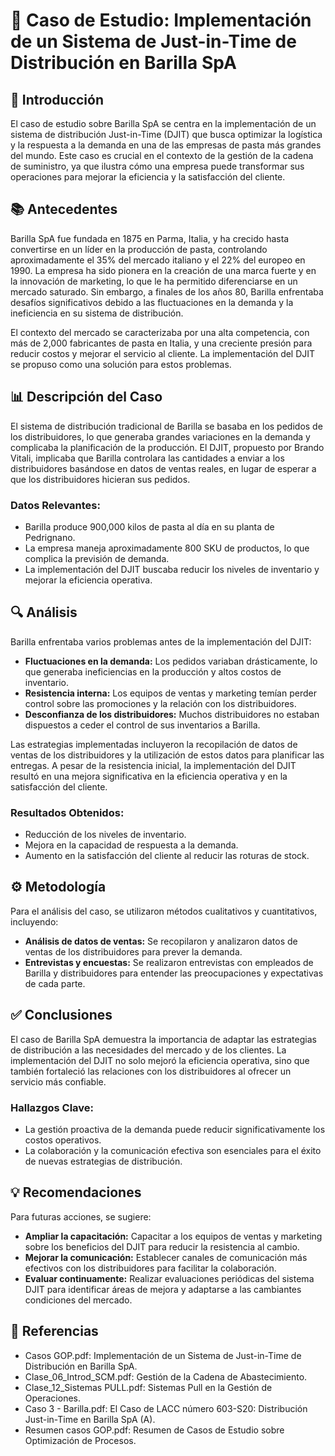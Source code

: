 # 📝 Caso de Estudio: Implementación de un Sistema de Just-in-Time de Distribución en Barilla SpA

## 🌟 Introducción

El caso de estudio sobre Barilla SpA se centra en la implementación de un sistema de distribución Just-in-Time (DJIT) que busca optimizar la logística y la respuesta a la demanda en una de las empresas de pasta más grandes del mundo. Este caso es crucial en el contexto de la gestión de la cadena de suministro, ya que ilustra cómo una empresa puede transformar sus operaciones para mejorar la eficiencia y la satisfacción del cliente.

## 📚 Antecedentes

Barilla SpA fue fundada en 1875 en Parma, Italia, y ha crecido hasta convertirse en un líder en la producción de pasta, controlando aproximadamente el 35% del mercado italiano y el 22% del europeo en 1990. La empresa ha sido pionera en la creación de una marca fuerte y en la innovación de marketing, lo que le ha permitido diferenciarse en un mercado saturado. Sin embargo, a finales de los años 80, Barilla enfrentaba desafíos significativos debido a las fluctuaciones en la demanda y la ineficiencia en su sistema de distribución.

El contexto del mercado se caracterizaba por una alta competencia, con más de 2,000 fabricantes de pasta en Italia, y una creciente presión para reducir costos y mejorar el servicio al cliente. La implementación del DJIT se propuso como una solución para estos problemas.

## 📊 Descripción del Caso

El sistema de distribución tradicional de Barilla se basaba en los pedidos de los distribuidores, lo que generaba grandes variaciones en la demanda y complicaba la planificación de la producción. El DJIT, propuesto por Brando Vitali, implicaba que Barilla controlara las cantidades a enviar a los distribuidores basándose en datos de ventas reales, en lugar de esperar a que los distribuidores hicieran sus pedidos.

### Datos Relevantes:

- Barilla produce 900,000 kilos de pasta al día en su planta de Pedrignano.
- La empresa maneja aproximadamente 800 SKU de productos, lo que complica la previsión de demanda.
- La implementación del DJIT buscaba reducir los niveles de inventario y mejorar la eficiencia operativa.

## 🔍 Análisis

Barilla enfrentaba varios problemas antes de la implementación del DJIT:

- **Fluctuaciones en la demanda:** Los pedidos variaban drásticamente, lo que generaba ineficiencias en la producción y altos costos de inventario.
- **Resistencia interna:** Los equipos de ventas y marketing temían perder control sobre las promociones y la relación con los distribuidores.
- **Desconfianza de los distribuidores:** Muchos distribuidores no estaban dispuestos a ceder el control de sus inventarios a Barilla.

Las estrategias implementadas incluyeron la recopilación de datos de ventas de los distribuidores y la utilización de estos datos para planificar las entregas. A pesar de la resistencia inicial, la implementación del DJIT resultó en una mejora significativa en la eficiencia operativa y en la satisfacción del cliente.

### Resultados Obtenidos:

- Reducción de los niveles de inventario.
- Mejora en la capacidad de respuesta a la demanda.
- Aumento en la satisfacción del cliente al reducir las roturas de stock.

## ⚙️ Metodología

Para el análisis del caso, se utilizaron métodos cualitativos y cuantitativos, incluyendo:

- **Análisis de datos de ventas:** Se recopilaron y analizaron datos de ventas de los distribuidores para prever la demanda.
- **Entrevistas y encuestas:** Se realizaron entrevistas con empleados de Barilla y distribuidores para entender las preocupaciones y expectativas de cada parte.

## ✅ Conclusiones

El caso de Barilla SpA demuestra la importancia de adaptar las estrategias de distribución a las necesidades del mercado y de los clientes. La implementación del DJIT no solo mejoró la eficiencia operativa, sino que también fortaleció las relaciones con los distribuidores al ofrecer un servicio más confiable.

### Hallazgos Clave:

- La gestión proactiva de la demanda puede reducir significativamente los costos operativos.
- La colaboración y la comunicación efectiva son esenciales para el éxito de nuevas estrategias de distribución.

## 💡 Recomendaciones

Para futuras acciones, se sugiere:

- **Ampliar la capacitación:** Capacitar a los equipos de ventas y marketing sobre los beneficios del DJIT para reducir la resistencia al cambio.
- **Mejorar la comunicación:** Establecer canales de comunicación más efectivos con los distribuidores para facilitar la colaboración.
- **Evaluar continuamente:** Realizar evaluaciones periódicas del sistema DJIT para identificar áreas de mejora y adaptarse a las cambiantes condiciones del mercado.

## 📖 Referencias

- Casos GOP.pdf: Implementación de un Sistema de Just-in-Time de Distribución en Barilla SpA.
- Clase_06_Introd_SCM.pdf: Gestión de la Cadena de Abastecimiento.
- Clase_12_Sistemas PULL.pdf: Sistemas Pull en la Gestión de Operaciones.
- Caso 3 - Barilla.pdf: El Caso de LACC número 603-S20: Distribución Just-in-Time en Barilla SpA (A).
- Resumen casos GOP.pdf: Resumen de Casos de Estudio sobre Optimización de Procesos.
